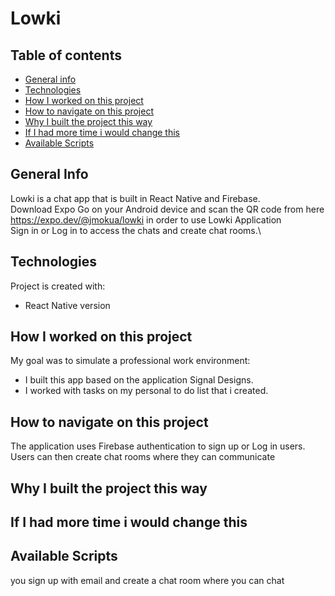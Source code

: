 # Lowki
## Table of contents
* [General info](#general-info)
* [Technologies](#technologies)
* [How I worked on this project](#how-i-worked-on-this-project)
* [How to navigate on this project](#how-to-navigate-on-this-project)
* [Why I built the project this way](#why-i-built-the-project-this-way)
* [If I had more time i would change this](#if-i-had-more-time-i-would-change-this)
* [Available Scripts](#available-scripts)
## General Info
Lowki is a chat app that is built in React Native and Firebase.\
Download Expo Go on your Android device and scan the QR code from here https://expo.dev/@jmokua/lowki in order to use Lowki Application\
Sign in or Log in to access the chats and create chat rooms.\
## Technologies
Project is created with:
- React Native version

## How I worked on this project
My goal was to simulate a professional work environment:
- I built this app based on the application Signal Designs.
- I worked with tasks on my personal to do list that i created.
## How to navigate on this project
The application uses Firebase authentication to sign up or Log in users.\
Users can then create chat rooms where they can communicate
## Why I built the project this way
## If I had more time i would change this
## Available Scripts


you sign up with email and create a chat room where you can chat
